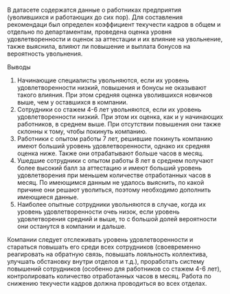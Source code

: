 В датасете содержатся данные о работниках предприятия (уволившихся и работающих до сих пор).
Для составления рекомендаци был определен коэффициент текучести кадров в общем и отдельно по департаментам, проведена оценка уровня удовлетворенности и оценок за аттестации и их влияние на увольнение, также выяснила, влияют ли повышение и выплата бонусов на вероятность увольнения.

Выводы
1. Начинающие специалисты увольняются, если их уровень удовлетворенности низкий, повышения и бонусы не оказывают такого влияния. При этом средняя оценка уволившихся новичков выше, чем у оставшихся в компании.
2. Сотрудники со стажем 4-6 лет увольняются, если их уровень удовлетворенности низкий. При этом их оценка, как и у начинающих работников, в среднем выше. При отсутствии повышения они также склонны к тому, чтобы покинуть компанию.
3. Работники с опытом работы 7 лет, решившие покинуть компанию имеют больший уровень удовлетворенности, однако их средняя оценка ниже. Также они отрабатывают больше часов в месяц.
4. Ушедшие сотрудники с опытом работы 8 лет в среднем получают более высокий балл за аттестацию и имеют больший уровень удовлетворения при меньшем количестве отработанных часов в месяц. По имеющимся данным не удалось выяснить, по какой причине они решают уволиться, поэтому необходимо дополнить имеющиеся данные.
5. Наиболее опытные сотрудники увольняются в случае, когда их уровень удовлетворенности очеь низок, если уровень удовлетворения средний и выше, то с большой долей вероятности они останутся в компании и дальше.

Компании следует отслеживать уровень удовлетворенности и стараться повышать его среди всех сотрудников (своевременно реагировать на обратную связь, повышать лояльность коллектива, улучшать обстановку внутри отделов и т.д.), проработать систему повышений сотрудников (особенно для работников со стажем 4-6 лет), контролировать количество отработанных часов в месяц.
Работа по снижению текучести кадров должна проводиться во всех отделах.
